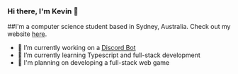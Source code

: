 ### Hi there, I'm Kevin 👋

##I'm a computer science student based in Sydney, Australia.
Check out my website [here](kevincai.me).
- 🔭 I’m currently working on a [Discord Bot](https://github.com/Kevin-Cai-dev/node-vc-monitor)
- 🌱 I’m currently learning Typescript and full-stack development
- 🤔 I'm planning on developing a full-stack web game
<!--
**Kevin-Cai-dev/Kevin-Cai-dev** is a ✨ _special_ ✨ repository because its `README.md` (this file) appears on your GitHub profile.

Here are some ideas to get you started:



- 👯 I’m looking to collaborate on ...
- 🤔 I’m looking for help with ...
- 💬 Ask me about ...
- 📫 How to reach me: ...
- 😄 Pronouns: ...
- ⚡ Fun fact: ...
-->
